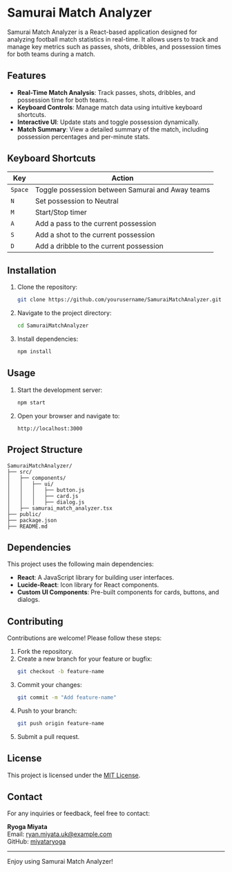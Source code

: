 # Samurai Match Analyzer

Samurai Match Analyzer is a React-based application designed for analyzing football match statistics in real-time. It allows users to track and manage key metrics such as passes, shots, dribbles, and possession times for both teams during a match.

## Features

- **Real-Time Match Analysis**: Track passes, shots, dribbles, and possession time for both teams.
- **Keyboard Controls**: Manage match data using intuitive keyboard shortcuts.
- **Interactive UI**: Update stats and toggle possession dynamically.
- **Match Summary**: View a detailed summary of the match, including possession percentages and per-minute stats.

## Keyboard Shortcuts

| Key  | Action                                 |
|------|---------------------------------------|
| `Space` | Toggle possession between Samurai and Away teams |
| `N`    | Set possession to Neutral           |
| `M`    | Start/Stop timer                    |
| `A`    | Add a pass to the current possession |
| `S`    | Add a shot to the current possession |
| `D`    | Add a dribble to the current possession |

## Installation

1. Clone the repository:
   ```bash
   git clone https://github.com/yourusername/SamuraiMatchAnalyzer.git
   ```
2. Navigate to the project directory:
   ```bash
   cd SamuraiMatchAnalyzer
   ```
3. Install dependencies:
   ```bash
   npm install
   ```

## Usage

1. Start the development server:
   ```bash
   npm start
   ```
2. Open your browser and navigate to:
   ```
   http://localhost:3000
   ```

## Project Structure

```
SamuraiMatchAnalyzer/
├── src/
│   ├── components/
│   │   ├── ui/
│   │   │   ├── button.js
│   │   │   ├── card.js
│   │   │   ├── dialog.js
│   ├── samurai_match_analyzer.tsx
├── public/
├── package.json
├── README.md
```

## Dependencies

This project uses the following main dependencies:

- **React**: A JavaScript library for building user interfaces.
- **Lucide-React**: Icon library for React components.
- **Custom UI Components**: Pre-built components for cards, buttons, and dialogs.

## Contributing

Contributions are welcome! Please follow these steps:

1. Fork the repository.
2. Create a new branch for your feature or bugfix:
   ```bash
   git checkout -b feature-name
   ```
3. Commit your changes:
   ```bash
   git commit -m "Add feature-name"
   ```
4. Push to your branch:
   ```bash
   git push origin feature-name
   ```
5. Submit a pull request.

## License

This project is licensed under the [MIT License](LICENSE).

## Contact

For any inquiries or feedback, feel free to contact:

**Ryoga Miyata**  
Email: [ryan.miyata.uk@example.com](mailto:ryan.miyata.uk@example.com)  
GitHub: [miyataryoga](https://github.com/miyataryoga)

---

Enjoy using Samurai Match Analyzer!
